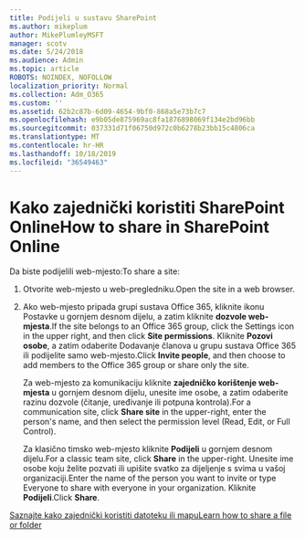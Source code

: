 ```yaml
---
title: Podijeli u sustavu SharePoint
ms.author: mikeplum
author: MikePlumleyMSFT
manager: scotv
ms.date: 5/24/2018
ms.audience: Admin
ms.topic: article
ROBOTS: NOINDEX, NOFOLLOW
localization_priority: Normal
ms.collection: Adm_O365
ms.custom: ''
ms.assetid: 62b2c87b-6d09-4654-9bf0-868a5e73b7c7
ms.openlocfilehash: e9b05de875969ac8fa1876898069f134e2bd96bb
ms.sourcegitcommit: 037331d71f06750d972c0b6278b23bb15c4806ca
ms.translationtype: MT
ms.contentlocale: hr-HR
ms.lasthandoff: 10/18/2019
ms.locfileid: "36549463"
---
```

# <a name="how-to-share-in-sharepoint-online"></a><span data-ttu-id="2c764-102">Kako zajednički koristiti SharePoint Online</span><span class="sxs-lookup"><span data-stu-id="2c764-102">How to share in SharePoint Online</span></span>

<span data-ttu-id="2c764-103">Da biste podijelili web-mjesto:</span><span class="sxs-lookup"><span data-stu-id="2c764-103">To share a site:</span></span>
  
1. <span data-ttu-id="2c764-104">Otvorite web-mjesto u web-pregledniku.</span><span class="sxs-lookup"><span data-stu-id="2c764-104">Open the site in a web browser.</span></span>
    
2. <span data-ttu-id="2c764-105">Ako web-mjesto pripada grupi sustava Office 365, kliknite ikonu Postavke u gornjem desnom dijelu, a zatim kliknite **dozvole web-mjesta**.</span><span class="sxs-lookup"><span data-stu-id="2c764-105">If the site belongs to an Office 365 group, click the Settings icon in the upper right, and then click **Site permissions**.</span></span> <span data-ttu-id="2c764-106">Kliknite **Pozovi osobe**, a zatim odaberite Dodavanje članova u grupu sustava Office 365 ili podijelite samo web-mjesto.</span><span class="sxs-lookup"><span data-stu-id="2c764-106">Click **Invite people**, and then choose to add members to the Office 365 group or share only the site.</span></span> 
    
    <span data-ttu-id="2c764-107">Za web-mjesto za komunikaciju kliknite **zajedničko korištenje web-mjesta** u gornjem desnom dijelu, unesite ime osobe, a zatim odaberite razinu dozvole (čitanje, uređivanje ili potpuna kontrola).</span><span class="sxs-lookup"><span data-stu-id="2c764-107">For a communication site, click **Share site** in the upper-right, enter the person's name, and then select the permission level (Read, Edit, or Full Control).</span></span> 
    
    <span data-ttu-id="2c764-108">Za klasično timsko web-mjesto kliknite **Podijeli** u gornjem desnom dijelu.</span><span class="sxs-lookup"><span data-stu-id="2c764-108">For a classic team site, click **Share** in the upper-right.</span></span> <span data-ttu-id="2c764-109">Unesite ime osobe koju želite pozvati ili upišite svatko za dijeljenje s svima u vašoj organizaciji.</span><span class="sxs-lookup"><span data-stu-id="2c764-109">Enter the name of the person you want to invite or type Everyone to share with everyone in your organization.</span></span> <span data-ttu-id="2c764-110">Kliknite **Podijeli**.</span><span class="sxs-lookup"><span data-stu-id="2c764-110">Click **Share**.</span></span>
    
[<span data-ttu-id="2c764-111">Saznajte kako zajednički koristiti datoteku ili mapu</span><span class="sxs-lookup"><span data-stu-id="2c764-111">Learn how to share a file or folder</span></span>](https://go.microsoft.com/fwlink/?linkid=511430)
  


